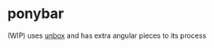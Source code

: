 # ponybar

(WIP) uses [unbox](https://github.com/bevacqua/unbox) and has extra angular pieces to its process
